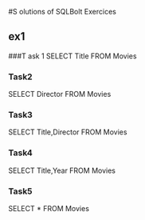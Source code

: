 #S olutions of SQLBolt Exercices

## ex1

###T ask 1
SELECT Title FROM Movies

### Task2

SELECT Director FROM Movies

### Task3

SELECT Title,Director FROM Movies

### Task4

SELECT Title,Year FROM Movies

### Task5

SELECT \* FROM Movies
